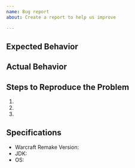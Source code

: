 ```yaml
---
name: Bug report
about: Create a report to help us improve

---
```


## Expected Behavior


## Actual Behavior


## Steps to Reproduce the Problem

  1.
  1.
  1.

## Specifications

  - Warcraft Remake Version:
  - JDK:
  - OS:
